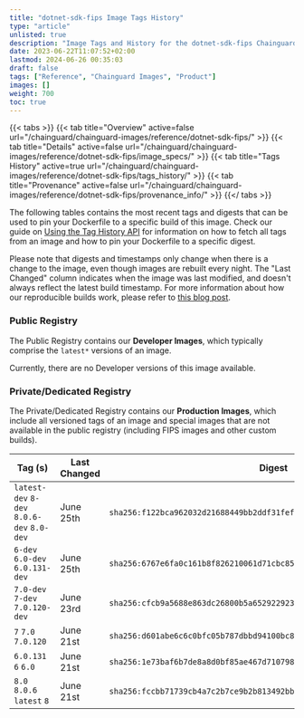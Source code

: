 ```yaml
---
title: "dotnet-sdk-fips Image Tags History"
type: "article"
unlisted: true
description: "Image Tags and History for the dotnet-sdk-fips Chainguard Image"
date: 2023-06-22T11:07:52+02:00
lastmod: 2024-06-26 00:35:03
draft: false
tags: ["Reference", "Chainguard Images", "Product"]
images: []
weight: 700
toc: true
---
```


{{< tabs >}}
{{< tab title="Overview" active=false url="/chainguard/chainguard-images/reference/dotnet-sdk-fips/" >}}
{{< tab title="Details" active=false url="/chainguard/chainguard-images/reference/dotnet-sdk-fips/image_specs/" >}}
{{< tab title="Tags History" active=true url="/chainguard/chainguard-images/reference/dotnet-sdk-fips/tags_history/" >}}
{{< tab title="Provenance" active=false url="/chainguard/chainguard-images/reference/dotnet-sdk-fips/provenance_info/" >}}
{{</ tabs >}}

The following tables contains the most recent tags and digests that can be used to pin your Dockerfile to a specific build of this image. Check our guide on [Using the Tag History API](/chainguard/chainguard-images/using-the-tag-history-api/) for information on how to fetch all tags from an image and how to pin your Dockerfile to a specific digest.

Please note that digests and timestamps only change when there is a change to the image, even though images are rebuilt every night. The "Last Changed" column indicates when the image was last modified, and doesn't always reflect the latest build timestamp. For more information about how our reproducible builds work, please refer to [this blog post](https://www.chainguard.dev/unchained/reproducing-chainguards-reproducible-image-builds).

### Public Registry
The Public Registry contains our **Developer Images**, which typically comprise the `latest*` versions of an image.

Currently, there are no Developer versions of this image available.

### Private/Dedicated Registry
The Private/Dedicated Registry contains our **Production Images**, which include all versioned tags of an image and special images that are not available in the public registry (including FIPS images and other custom builds).

| Tag (s)                                     | Last Changed | Digest                                                                    |
|---------------------------------------------|--------------|---------------------------------------------------------------------------|
|  `latest-dev` `8-dev` `8.0.6-dev` `8.0-dev` | June 25th    | `sha256:f122bca962032d21688449bb2ddf31fefa16365b6a934a22b453b683d4f7d49f` |
|  `6-dev` `6.0-dev` `6.0.131-dev`            | June 25th    | `sha256:6767e6fa0c161b8f826210061d71cbc85855031f5abf53e8a5c995ece1e4096a` |
|  `7.0-dev` `7-dev` `7.0.120-dev`            | June 23rd    | `sha256:cfcb9a5688e863dc26800b5a652922923fd6b24c412c1d349231c2bc54eb5b1e` |
|  `7` `7.0` `7.0.120`                        | June 21st    | `sha256:d601abe6c6c0bfc05b787dbbd94100bc8caa2bd06b49f780f5f55a01293cbb03` |
|  `6.0.131` `6` `6.0`                        | June 21st    | `sha256:1e73baf6b7de8a8d0bf85ae467d7107989d1bd8f7c80cb1a5162adca1e732c04` |
|  `8.0` `8.0.6` `latest` `8`                 | June 21st    | `sha256:fccbb71739cb4a7c2b7ce9b2b813492bb7408ed70458b770ee3a8a40f6338eaf` |


